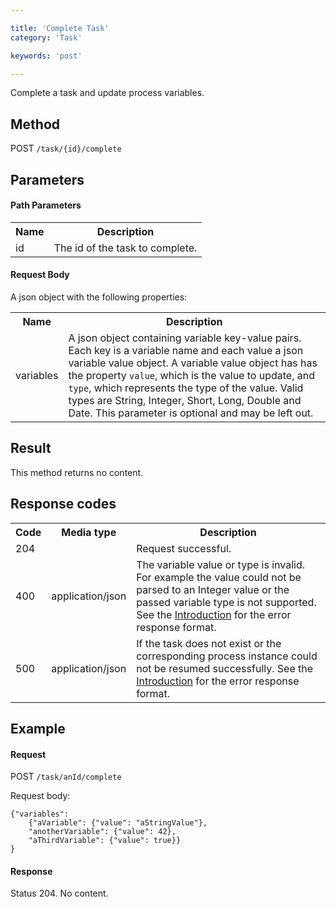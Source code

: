 ```yaml
---

title: 'Complete Task'
category: 'Task'

keywords: 'post'

---
```



Complete a task and update process variables.


Method
------

POST `/task/{id}/complete`


Parameters
----------
  
#### Path Parameters

<table class="table table-striped">
  <tr>
    <th>Name</th>
    <th>Description</th>
  </tr>
  <tr>
    <td>id</td>
    <td>The id of the task to complete.</td>
  </tr>
</table>
  
#### Request Body

A json object with the following properties:

<table class="table table-striped">
  <tr>
    <th>Name</th>
    <th>Description</th>
  </tr>
  <tr>
    <td>variables</td>
    <td>A json object containing variable key-value pairs. Each key is a variable name and each value a json variable value object.
    A variable value object has has the property <code>value</code>, which is the value to update, and <code>type</code>, which represents the type of the value. Valid types are String, Integer, Short, Long, Double and Date. This parameter is optional and may be left out.</td>
  </tr>
</table>


Result
------

This method returns no content.


Response codes
--------------

<table class="table table-striped">
  <tr>
    <th>Code</th>
    <th>Media type</th>
    <th>Description</th>
  </tr>
  <tr>
    <td>204</td>
    <td></td>
    <td>Request successful.</td>
  </tr>
  <tr>
    <td>400</td>
    <td>application/json</td>
    <td>The variable value or type is invalid. For example the value could not be parsed to an Integer value or the passed variable type is not supported. See the <a href="ref:#overview-introduction">Introduction</a> for the error response format.</td>
  </tr>      
  <tr>
    <td>500</td>
    <td>application/json</td>
    <td>If the task does not exist or the corresponding process instance could not be resumed successfully. See the <a href="ref:#overview-introduction">Introduction</a> for the error response format.</td>
  </tr>
</table>

Example
--------------

#### Request

POST `/task/anId/complete`

Request body:

    {"variables":
        {"aVariable": {"value": "aStringValue"},
        "anotherVariable": {"value": 42},
        "aThirdVariable": {"value": true}}
    }

#### Response

Status 204. No content.
